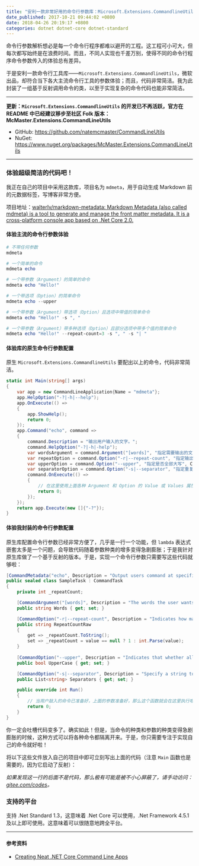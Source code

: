 ```yaml
---
title: "安利一款非常好用的命令行参数库：Microsoft.Extensions.CommandlineUtils"
date_published: 2017-10-21 09:44:02 +0800
date: 2018-04-26 20:19:17 +0800
categories: dotnet dotnet-core dotnet-standard
---
```


命令行参数解析想必是每一个命令行程序都难以避开的工程。这工程可小可大，但每次都写始终是在浪费时间。而且，不同人实现也千差万别，使得不同的命令行程序命令参数传入的体验总有差异。

于是安利一款命令行工具库——`Microsoft.Extensions.CommandlineUtils`，微软出品，却符合当下各大主流命令行工具的参数体验；而且，代码非常简洁。我为此封装了一组基于反射调用命令的类，以至于实现复杂的命令代码也能非常简洁。

---

**更新：`Microsoft.Extensions.CommandlineUtils` 的开发已不再活跃，官方在 README 中已经建议移步至社区 Folk 版本：McMaster.Extensions.CommandLineUtils**

 - GitHub: <https://github.com/natemcmaster/CommandLineUtils>
 - NuGet: <https://www.nuget.org/packages/McMaster.Extensions.CommandLineUtils>

---

<p id="toc"></p>

### 体验超级简洁的代码吧！

我正在自己的项目中采用这款库，项目名为 `mdmeta`，用于自动生成 Markdown 前的元数据标签，写博客非常方便。

项目地址：[walterlv/markdown-metadata: Markdown Metadata (also called mdmeta) is a tool to generate and manage the front matter metadata. It is a cross-platform console app based on .Net Core 2.0.](https://github.com/walterlv/markdown-metadata)

#### 体验主流的命令行参数体验

```powershell
# 不带任何参数
mdmeta
```

```powershell
# 一个简单的命令
mdmeta echo
```

```powershell
# 一个带参数（Argument）的简单的命令
mdmeta echo "Hello!"
```

```powershell
# 一个带选项（Option）的简单命令
mdmeta echo --upper
```

```powershell
# 一个带参数（Argument）带选项（Option）且选项中带值的简单命令
mdmeta echo "Hello!" -s ", "
```

```powershell
# 一个带参数（Argument）带多种选项（Option）且部分选项中带多个值的简单命令
mdmeta echo "Hello!" --repeat-count=3 -s ", " -s "| "
```

#### 体验库的原生命令行参数配置

原生 `Microsoft.Extensions.CommandlineUtils` 要配出以上的命令，代码非常简洁。

```csharp
static int Main(string[] args)
{
    var app = new CommandLineApplication{Name = "mdmeta"};
    app.HelpOption("-?|-h|--help");
    app.OnExecute(() =>
    {
        app.ShowHelp();
        return 0;
    });
    app.Command("echo", command =>
    {
        command.Description = "输出用户输入的文字。";
        command.HelpOption("-?|-h|-help");
        var wordsArgument = command.Argument("[words]", "指定需要输出的文字。");
        var repeatOption = command.Option("-r|--repeat-count", "指定输出重复次数", CommandOptionType.SingleValue);
        var upperOption = command.Option("--upper", "指定是否全部大写", CommandOptionType.NoValue);
        var separatorOption = command.Option("-s|--separator", "指定重复输出用户文字时重复之间应该使用的分隔符，可以指定多个，这将依次应用到每一次分割。", CommandOptionType.MultipleValue);
        command.OnExecute(() =>
        {
            // 在这里使用上面各种 Argument 和 Option 的 Value 或 Values 属性拿值。
            return 0;
        });
    });
    return app.Execute(new []{"-?"});
}
```

#### 体验我封装的命令行参数配置

原生库配置命令行参数已经非常方便了，几乎是一行一个功能，但 `lambda` 表达式嵌套太多是一个问题，会导致代码随着参数种类的增多变得急剧膨胀；于是我针对原生库做了一个基于反射的版本。于是，实现一个命令行参数只需要写这些代码就够啦：

```csharp
[CommandMetadata("echo", Description = "Output users command at specified format.")]
public sealed class SampleTask : CommandTask
{
    private int _repeatCount;

    [CommandArgument("[words]", Description = "The words the user wants to output.")]
    public string Words { get; set; }

    [CommandOption("-r|--repeat-count", Description = "Indicates how many times to output the users words.")]
    public string RepeatCountRaw
    {
        get => _repeatCount.ToString();
        set => _repeatCount = value == null ? 1 : int.Parse(value);
    }
    
    [CommandOption("--upper", Description = "Indicates that whether all words should be in upper case.")]
    public bool UpperCase { get; set; }

    [CommandOption("-s|--separator", Description = "Specify a string to split each repeat.")]
    public List<string> Separators { get; set; }

    public override int Run()
    {
        // 当用户敲入的命令已准备好，上面的参数准备好，那么这个函数就会在这里执行啦。
        return 0;
    }
}
```

你一定会吐槽代码变多了。确实如此！但是，当命令的种类和参数的种类变得急剧膨胀的时候，这种方式可以将各种命令都隔离开来。于是，你只需要专注于实现自己的命令就好啦！

将以下这些文件放入自己的项目中即可立刻写出上面的代码（注意 `Main` 函数也是需要的，因为它启动了反射）：

*如果发现这一行的后面不是代码，那么极有可能是被不小心屏蔽了，请手动访问：[gitee.com/codes](https://gitee.com/walterlv/codes/0wjc7mlvgipr4uzn8a3qo76)。*

<script src="https://gist.github.com/walterlv/0a2257c30e8c175cae657b0058f5421c.js"></script>

### 支持的平台

支持 .Net Standard 1.3，这意味着 .Net Core 可以使用，.Net Framework 4.5.1 及以上即可使用。这意味着可以很随意地跨全平台。

---

#### 参考资料
- [Creating Neat .NET Core Command Line Apps](https://gist.github.com/iamarcel/8047384bfbe9941e52817cf14a79dc34)
